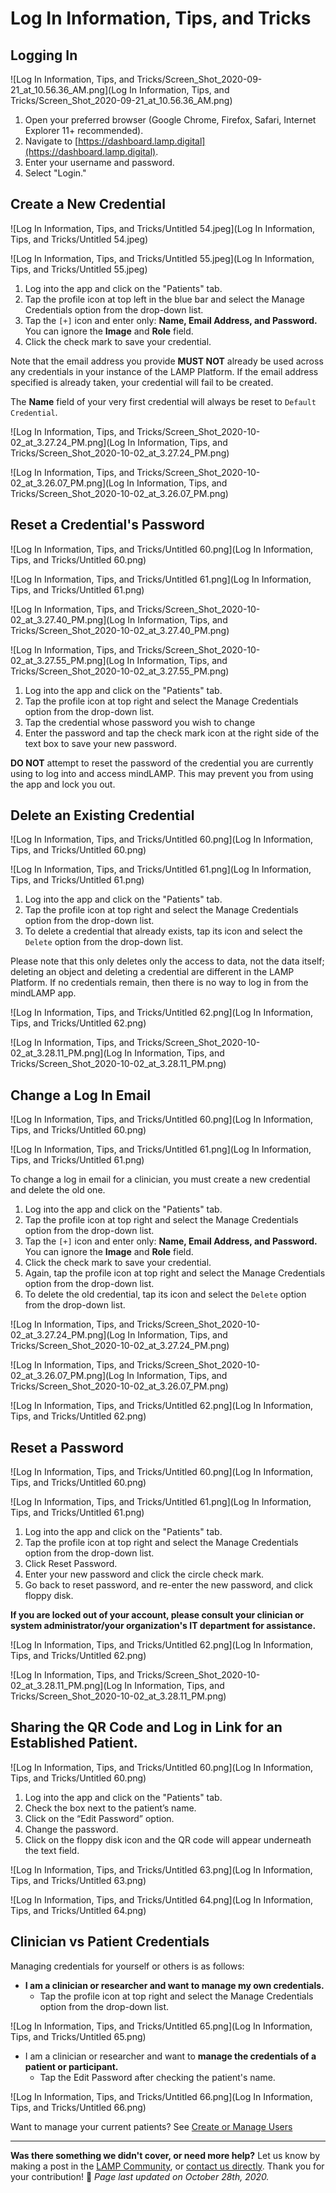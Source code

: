 # Log In Information, Tips, and Tricks

## Logging In

![Log In Information, Tips, and Tricks/Screen_Shot_2020-09-21_at_10.56.36_AM.png](Log In Information, Tips, and Tricks/Screen_Shot_2020-09-21_at_10.56.36_AM.png)

1. Open your preferred browser (Google Chrome, Firefox, Safari, Internet Explorer 11+ recommended).
2. Navigate to [https://dashboard.lamp.digital](https://dashboard.lamp.digital).
3. Enter your username and password.
4. Select "Login."

## Create a New Credential

![Log In Information, Tips, and Tricks/Untitled 54.jpeg](Log In Information, Tips, and Tricks/Untitled 54.jpeg)

![Log In Information, Tips, and Tricks/Untitled 55.jpeg](Log In Information, Tips, and Tricks/Untitled 55.jpeg)

1. Log into the app and click on the "Patients" tab.
2. Tap the profile icon at top left in the blue bar and select the Manage Credentials option from the drop-down list. 
3. Tap the `[+]` icon and enter only: **Name, Email Address, and Password.** You can ignore the **Image** and **Role** field.
4. Click the check mark to save your credential.

Note that the email address you provide **MUST NOT** already be used across any credentials in your instance of the LAMP Platform. If the email address specified is already taken, your credential will fail to be created.

The **Name** field of your very first credential will always be reset to `Default Credential`. 

![Log In Information, Tips, and Tricks/Screen_Shot_2020-10-02_at_3.27.24_PM.png](Log In Information, Tips, and Tricks/Screen_Shot_2020-10-02_at_3.27.24_PM.png)

![Log In Information, Tips, and Tricks/Screen_Shot_2020-10-02_at_3.26.07_PM.png](Log In Information, Tips, and Tricks/Screen_Shot_2020-10-02_at_3.26.07_PM.png)

## Reset a Credential's Password

![Log In Information, Tips, and Tricks/Untitled 60.png](Log In Information, Tips, and Tricks/Untitled 60.png)

![Log In Information, Tips, and Tricks/Untitled 61.png](Log In Information, Tips, and Tricks/Untitled 61.png)

![Log In Information, Tips, and Tricks/Screen_Shot_2020-10-02_at_3.27.40_PM.png](Log In Information, Tips, and Tricks/Screen_Shot_2020-10-02_at_3.27.40_PM.png)

![Log In Information, Tips, and Tricks/Screen_Shot_2020-10-02_at_3.27.55_PM.png](Log In Information, Tips, and Tricks/Screen_Shot_2020-10-02_at_3.27.55_PM.png)

1. Log into the app and click on the "Patients" tab.
2. Tap the profile icon at top right and select the Manage Credentials option from the drop-down list. 
3. Tap the credential whose password you wish to change
4. Enter the password and tap the check mark icon at the right side of the text box to save your new password.

**DO NOT** attempt to reset the password of the credential you are currently using to log into and access mindLAMP. This may prevent you from using the app and lock you out.

## Delete an Existing Credential

![Log In Information, Tips, and Tricks/Untitled 60.png](Log In Information, Tips, and Tricks/Untitled 60.png)

![Log In Information, Tips, and Tricks/Untitled 61.png](Log In Information, Tips, and Tricks/Untitled 61.png)

1. Log into the app and click on the "Patients" tab.
2. Tap the profile icon at top right and select the Manage Credentials option from the drop-down list. 
3. To delete a credential that already exists, tap its icon and select the `Delete` option from the drop-down list.

Please note that this only deletes only the access to data, not the data itself; deleting an object and deleting a credential are different in the LAMP Platform. If no credentials remain, then there is no way to log in from the mindLAMP app.

![Log In Information, Tips, and Tricks/Untitled 62.png](Log In Information, Tips, and Tricks/Untitled 62.png)

![Log In Information, Tips, and Tricks/Screen_Shot_2020-10-02_at_3.28.11_PM.png](Log In Information, Tips, and Tricks/Screen_Shot_2020-10-02_at_3.28.11_PM.png)

## Change a Log In Email

![Log In Information, Tips, and Tricks/Untitled 60.png](Log In Information, Tips, and Tricks/Untitled 60.png)

![Log In Information, Tips, and Tricks/Untitled 61.png](Log In Information, Tips, and Tricks/Untitled 61.png)

To change a log in email for a clinician, you must create a new credential and delete the old one.

1. Log into the app and click on the "Patients" tab.
2. Tap the profile icon at top right and select the Manage Credentials option from the drop-down list. 
3. Tap the `[+]` icon and enter only: **Name, Email Address, and Password.** You can ignore the **Image** and **Role** field.
4. Click the check mark to save your credential.
5. Again, tap the profile icon at top right and select the Manage Credentials option from the drop-down list. 
6. To delete the old credential, tap its icon and select the `Delete` option from the drop-down list.

![Log In Information, Tips, and Tricks/Screen_Shot_2020-10-02_at_3.27.24_PM.png](Log In Information, Tips, and Tricks/Screen_Shot_2020-10-02_at_3.27.24_PM.png)

![Log In Information, Tips, and Tricks/Screen_Shot_2020-10-02_at_3.26.07_PM.png](Log In Information, Tips, and Tricks/Screen_Shot_2020-10-02_at_3.26.07_PM.png)

![Log In Information, Tips, and Tricks/Untitled 62.png](Log In Information, Tips, and Tricks/Untitled 62.png)

## Reset a Password

![Log In Information, Tips, and Tricks/Untitled 60.png](Log In Information, Tips, and Tricks/Untitled 60.png)

![Log In Information, Tips, and Tricks/Untitled 61.png](Log In Information, Tips, and Tricks/Untitled 61.png)

1. Log into the app and click on the "Patients" tab.
2. Tap the profile icon at top right and select the Manage Credentials option from the drop-down list. 
3. Click Reset Password.
4. Enter your new password and  click the circle check mark.
5. Go back to reset password, and re-enter the new password, and click floppy disk.

**If you are locked out of your account, please consult your clinician or system administrator/your organization's IT department for assistance.**

![Log In Information, Tips, and Tricks/Untitled 62.png](Log In Information, Tips, and Tricks/Untitled 62.png)

![Log In Information, Tips, and Tricks/Screen_Shot_2020-10-02_at_3.28.11_PM.png](Log In Information, Tips, and Tricks/Screen_Shot_2020-10-02_at_3.28.11_PM.png)

## Sharing the QR Code and Log in Link for an Established Patient.

![Log In Information, Tips, and Tricks/Untitled 60.png](Log In Information, Tips, and Tricks/Untitled 60.png)

1. Log into the app and click on the "Patients" tab.
2. Check the box next to the patient’s name.
3. Click on the “Edit Password” option.
4. Change the password.
5. Click on the floppy disk icon and the QR code will appear underneath the text field.

![Log In Information, Tips, and Tricks/Untitled 63.png](Log In Information, Tips, and Tricks/Untitled 63.png)

![Log In Information, Tips, and Tricks/Untitled 64.png](Log In Information, Tips, and Tricks/Untitled 64.png)

## Clinician vs Patient Credentials

Managing credentials for yourself or others is as follows:

- **I am a clinician or researcher and  want to manage my own credentials.**
    - Tap the profile icon at top right and select the Manage Credentials option from the drop-down list.

![Log In Information, Tips, and Tricks/Untitled 65.png](Log In Information, Tips, and Tricks/Untitled 65.png)

- I am a clinician or researcher and want to **manage the credentials of a patient or participant.**
    - Tap the Edit Password after checking the patient's name.

![Log In Information, Tips, and Tricks/Untitled 66.png](Log In Information, Tips, and Tricks/Untitled 66.png)

Want to manage your current patients? See [Create or Manage Users](Create%20or%20Manage%20Users.md) 

---

**Was there something we didn't cover, or need more help?**
Let us know by making a post in the [LAMP Community](https://community.lamp.digital/), or [contact us directly](mailto:team@digitalpsych.org). Thank you for your contribution! 🌟
*Page last updated on October 28th, 2020.*